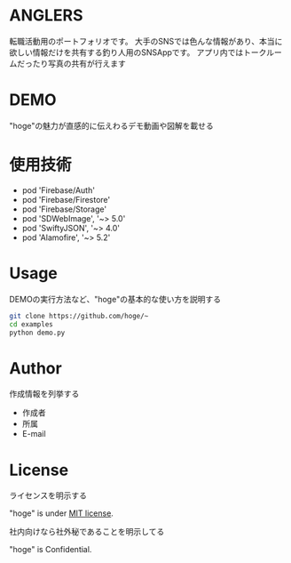 # ANGLERS

転職活動用のポートフォリオです。
大手のSNSでは色んな情報があり、本当に欲しい情報だけを共有する釣り人用のSNSAppです。
アプリ内ではトークルームだったり写真の共有が行えます
 
# DEMO
 
"hoge"の魅力が直感的に伝えわるデモ動画や図解を載せる
 
# 使用技術
 
* pod 'Firebase/Auth'
* pod 'Firebase/Firestore'
* pod 'Firebase/Storage'
* pod 'SDWebImage', '~> 5.0'
* pod 'SwiftyJSON', '~> 4.0'
* pod 'Alamofire', '~> 5.2'
 
 
# Usage
 
DEMOの実行方法など、"hoge"の基本的な使い方を説明する
 
```bash
git clone https://github.com/hoge/~
cd examples
python demo.py
```
 
# Author
 
作成情報を列挙する
 
* 作成者
* 所属
* E-mail
 
# License
ライセンスを明示する
 
"hoge" is under [MIT license](https://en.wikipedia.org/wiki/MIT_License).
 
社内向けなら社外秘であることを明示してる
 
"hoge" is Confidential.
